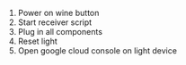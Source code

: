 1. Power on wine button
2. Start receiver script
3. Plug in all components
4. Reset light
5. Open google cloud console on light device